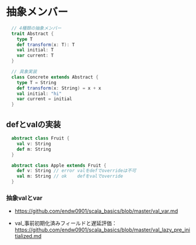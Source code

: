 # 抽象メンバー

```scala
  // 4種類の抽象メンバー
  trait Abstract {
    type T
    def transform(x: T): T
    val initial: T
    var current: T
  }

  // 具象実装
  class Concrete extends Abstract {
    type T = String
    def transform(x: String) = x + x
    val initial: "hi"
    var current = initial
  }
```

## defとvalの実装
```scala
  abstract class Fruit {
    val v: String
    def m: String
  }

  abstract class Apple extends Fruit {
    def v: String // error valをdefでoverrideは不可
    val m: String // ok    defをvalでoverride
  }
```

### 抽象valとvar
- https://github.com/endw0901/scala_basics/blob/master/val_var.md

- val_事前初期化済みフィールドと遅延評価：https://github.com/endw0901/scala_basics/blob/master/val_lazy_pre_initialized.md
